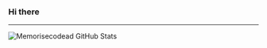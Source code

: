### Hi there 
---
<img align="left" alt ="Memorisecodead GitHub Stats" src = "https://github-readme-stats.vercel.app/api?username=memorisecodead&show_icons=true&theme=dark" />




